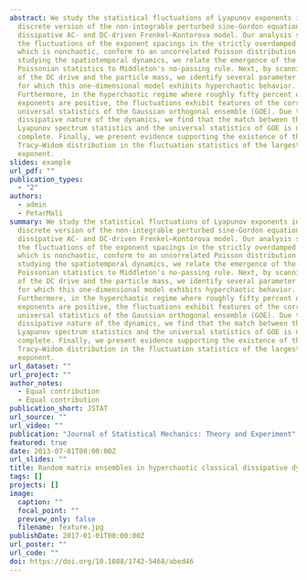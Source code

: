 ```yaml
---
abstract: We study the statistical fluctuations of Lyapunov exponents in the
  discrete version of the non-integrable perturbed sine-Gordon equation, the
  dissipative AC- and DC-driven Frenkel–Kontorova model. Our analysis shows that
  the fluctuations of the exponent spacings in the strictly overdamped limit,
  which is nonchaotic, conform to an uncorrelated Poisson distribution. By
  studying the spatiotemporal dynamics, we relate the emergence of the
  Poissonian statistics to Middleton's no-passing rule. Next, by scanning values
  of the DC drive and the particle mass, we identify several parameter regions
  for which this one-dimensional model exhibits hyperchaotic behavior.
  Furthermore, in the hyperchaotic regime where roughly fifty percent of the
  exponents are positive, the fluctuations exhibit features of the correlated
  universal statistics of the Gaussian orthogonal ensemble (GOE). Due to the
  dissipative nature of the dynamics, we find that the match between the
  Lyapunov spectrum statistics and the universal statistics of GOE is not
  complete. Finally, we present evidence supporting the existence of the
  Tracy–Widom distribution in the fluctuation statistics of the largest Lyapunov
  exponent.
slides: example
url_pdf: ""
publication_types:
  - "2"
authors:
  - admin
  - PetarMali
summary: We study the statistical fluctuations of Lyapunov exponents in the
  discrete version of the non-integrable perturbed sine-Gordon equation, the
  dissipative AC- and DC-driven Frenkel–Kontorova model. Our analysis shows that
  the fluctuations of the exponent spacings in the strictly overdamped limit,
  which is nonchaotic, conform to an uncorrelated Poisson distribution. By
  studying the spatiotemporal dynamics, we relate the emergence of the
  Poissonian statistics to Middleton's no-passing rule. Next, by scanning values
  of the DC drive and the particle mass, we identify several parameter regions
  for which this one-dimensional model exhibits hyperchaotic behavior.
  Furthermore, in the hyperchaotic regime where roughly fifty percent of the
  exponents are positive, the fluctuations exhibit features of the correlated
  universal statistics of the Gaussian orthogonal ensemble (GOE). Due to the
  dissipative nature of the dynamics, we find that the match between the
  Lyapunov spectrum statistics and the universal statistics of GOE is not
  complete. Finally, we present evidence supporting the existence of the
  Tracy–Widom distribution in the fluctuation statistics of the largest Lyapunov
  exponent.
url_dataset: ""
url_project: ""
author_notes:
  - Equal contribution
  - Equal contribution
publication_short: JSTAT
url_source: ""
url_video: ""
publication: "Journal of Statistical Mechanics: Theory and Experiment"
featured: true
date: 2013-07-01T00:00:00Z
url_slides: ""
title: Random matrix ensembles in hyperchaotic classical dissipative dynamic systems
tags: []
projects: []
image:
  caption: ""
  focal_point: ""
  preview_only: false
  filename: feature.jpg
publishDate: 2017-01-01T00:00:00Z
url_poster: ""
url_code: ""
doi: https://doi.org/10.1088/1742-5468/abed46
---
```

